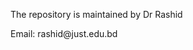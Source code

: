 
<!doctype html>
<html lang=en>
  <head>
    <meta charset=utf-8>
    <meta name="viewport" content="width=device-width, initial-scale=1">
  </head>

  <body>
  
  <p>The repository is maintained by Dr Rashid</p>
  <p>Email: rashid@just.edu.bd</p>
  
  
  </body>
    
</html>
